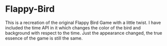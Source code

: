 # Flappy-Bird
This is a recreation of the original Flappy Bird Game with a little twist. I have included the time API in it which changes the color of the bird and background with respect to the time. Just the appearance changed, the true essence of the game is still the same.
